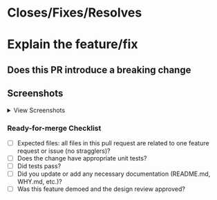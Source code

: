 <!--
Follow the steps to create the PR:

Subject: "feat/fix/docs(#issue_id): <PR Subject>"
-->

# Closes/Fixes/Resolves

### <!-- Any of the keywords: Closes/Fixes/Resolves followed by #issue_id (should be separated by a space only) -->

# Explain the feature/fix

<!-- Provide a clear explanation of the feature/fix implemented -->

## Does this PR introduce a breaking change

<!-- Yes/No -->

<!-- If this PR contains a breaking change, please describe the impact and migration path for existing applications below. -->

## Screenshots

<!-- If applicable, add screenshots to help explain your problem. -->

<details>
<summary>View Screenshots</summary>

<!-- Add your screenshots below this line -->

</details>

### Ready-for-merge Checklist

- [ ] Expected files: all files in this pull request are related to one feature request or issue (no stragglers)?
- [ ] Does the change have appropriate unit tests?
- [ ] Did tests pass?
- [ ] Did you update or add any necessary documentation (README.md, WHY.md, etc.)?
- [ ] Was this feature demoed and the design review approved?
